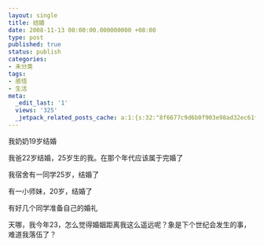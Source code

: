 ```yaml
---
layout: single
title: 结婚
date: 2008-11-13 00:00:00.000000000 +08:00
type: post
published: true
status: publish
categories:
- 未分类
tags:
- 感悟
- 生活
meta:
  _edit_last: '1'
  views: '325'
  _jetpack_related_posts_cache: a:1:{s:32:"8f6677c9d6b0f903e98ad32ec61f8deb";a:2:{s:7:"expires";i:1480191341;s:7:"payload";a:0:{}}}
---
```

<p>我奶奶19岁结婚</p>
<p>我爸22岁结婚，25岁生的我。在那个年代应该属于完婚了</p>
<p>我宿舍有一同学25岁，结婚了</p>
<p>有一小师妹，20岁，结婚了</p>
<p>有好几个同学准备自己的婚礼</p>
<p>天哪，我今年23，怎么觉得婚姻距离我这么遥远呢？象是下个世纪会发生的事，难道我落伍了？</p>
